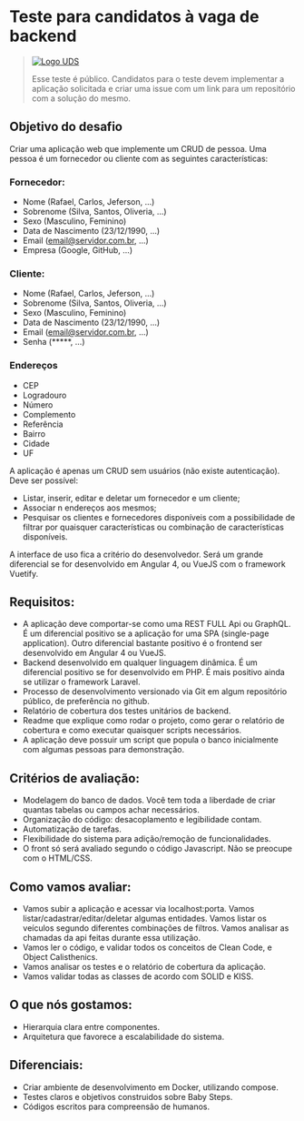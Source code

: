 # Teste para candidatos à vaga de backend

> [![Logo UDS](https://raw.githubusercontent.com/uds-tecnologia/teste-programador-back-end/master/logo%20uds%20azul%20escuro.png)](https://www.uds.com.br)
>
> Esse teste é público. Candidatos para o teste devem implementar a aplicação solicitada e criar uma issue com um link para um repositório com a solução do mesmo.

## Objetivo do desafio
Criar uma aplicação web que implemente um CRUD de pessoa. Uma pessoa é um fornecedor ou cliente com as seguintes características:

### Fornecedor:
- Nome (Rafael, Carlos, Jeferson, ...)
- Sobrenome (Silva, Santos, Oliveria, ...)
- Sexo (Masculino, Feminino)
- Data de Nascimento (23/12/1990, ...)
- Email (email@servidor.com.br, ...)
- Empresa (Google, GitHub, ...)

### Cliente:
- Nome (Rafael, Carlos, Jeferson, ...)
- Sobrenome (Silva, Santos, Oliveria, ...)
- Sexo (Masculino, Feminino)
- Data de Nascimento (23/12/1990, ...)
- Email (email@servidor.com.br, ...)
- Senha (*****, ...)

### Endereços
- CEP
- Logradouro
- Número
- Complemento
- Referência
- Bairro
- Cidade
- UF

A aplicação é apenas um CRUD sem usuários (não existe autenticação). Deve ser possível:
- Listar, inserir, editar e deletar um fornecedor e um cliente;
- Associar n endereços aos mesmos;
- Pesquisar os clientes e fornecedores disponíveis com a possibilidade de filtrar por quaisquer características ou combinação de características disponíveis.

A interface de uso fica a critério do desenvolvedor. Será um grande diferencial se for desenvolvido em Angular 4, ou VueJS com o framework Vuetify.

## Requisitos:
- A aplicação deve comportar-se como uma REST FULL Api ou GraphQL. É um diferencial positivo se a aplicação for uma SPA (single-page application). Outro diferencial bastante positivo é o frontend ser desenvolvido em Angular 4 ou VueJS.
- Backend desenvolvido em qualquer linguagem dinâmica. É um diferencial positivo se for desenvolvido em PHP. É mais positivo ainda se utilizar o framework Laravel.
- Processo de desenvolvimento versionado via Git em algum repositório público, de preferência no github.
- Relatório de cobertura dos testes unitários de backend.
- Readme que explique como rodar o projeto, como gerar o relatório de cobertura e como executar quaisquer scripts necessários.
- A aplicação deve possuir um script que popula o banco inicialmente com algumas pessoas para demonstração.

## Critérios de avaliação:
- Modelagem do banco de dados. Você tem toda a liberdade de criar quantas tabelas ou campos achar necessários.
- Organização do código: desacoplamento e legibilidade contam.
- Automatização de tarefas.
- Flexibilidade do sistema para adição/remoção de funcionalidades.
- O front só será avaliado segundo o código Javascript. Não se preocupe com o HTML/CSS.

## Como vamos avaliar:
- Vamos subir a aplicação e acessar via localhost:porta. Vamos listar/cadastrar/editar/deletar algumas entidades. Vamos listar os veículos segundo diferentes combinações de filtros. Vamos analisar as chamadas da api feitas durante essa utilização.
- Vamos ler o código, e validar todos os conceitos de Clean Code, e Object Calisthenics.
- Vamos analisar os testes e o relatório de cobertura da aplicação.
- Vamos validar todas as classes de acordo com SOLID e KISS.

## O que nós gostamos:
- Hierarquia clara entre componentes.
- Arquitetura que favorece a escalabilidade do sistema.

## Diferenciais:
- Criar ambiente de desenvolvimento em Docker, utilizando compose.
- Testes claros e objetivos construidos sobre Baby Steps.
- Códigos escritos para compreensão de humanos.

